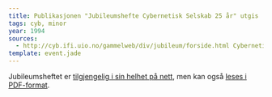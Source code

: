 ```yaml
---
title: Publikasjonen "Jubileumshefte Cybernetisk Selskab 25 år" utgis
tags: cyb, minor
year: 1994
sources:
  - http://cyb.ifi.uio.no/gammelweb/div/jubileum/forside.html Cybernetisk Selskab - 25 år - 1969-1994
template: event.jade
---
```


Jubileumsheftet er [tilgjengelig i sin helhet på nett](http://cyb.ifi.uio.no/gammelweb/div/jubileum/forside.html), men kan også [leses i PDF-format](./cyb25-heftet.pdf).
